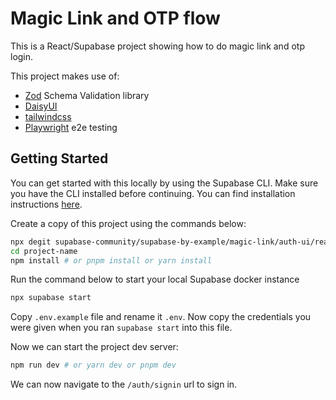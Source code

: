 # Magic Link and OTP flow

This is a React/Supabase project showing how to do magic link and otp login.

This project makes use of:

- [Zod](https://zod.dev/) Schema Validation library
- [DaisyUI](https://daisyui.com/)
- [tailwindcss](https://tailwindcss.com/)
- [Playwright](https://playwright.dev/) e2e testing

## Getting Started

You can get started with this locally by using the Supabase CLI. Make sure you have the CLI installed before continuing. You can find installation instructions [here](https://supabase.com/docs/guides/cli).

Create a copy of this project using the commands below:

```bash
npx degit supabase-community/supabase-by-example/magic-link/auth-ui/react project-name
cd project-name
npm install # or pnpm install or yarn install
```

Run the command below to start your local Supabase docker instance

```bash
npx supabase start
```

Copy `.env.example` file and rename it `.env`. Now copy the credentials you were given when you ran `supabase start` into this file.

Now we can start the project dev server:

```bash
npm run dev # or yarn dev or pnpm dev
```

We can now navigate to the `/auth/signin` url to sign in.

